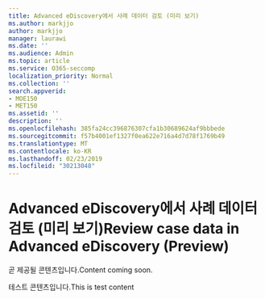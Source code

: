 ```yaml
---
title: Advanced eDiscovery에서 사례 데이터 검토 (미리 보기)
ms.author: markjjo
author: markjjo
manager: laurawi
ms.date: ''
ms.audience: Admin
ms.topic: article
ms.service: O365-seccomp
localization_priority: Normal
ms.collection: ''
search.appverid:
- MOE150
- MET150
ms.assetid: ''
description: ''
ms.openlocfilehash: 385fa24cc396876307cfa1b30689624af9bbbede
ms.sourcegitcommit: f57b4001ef1327f0ea622e716a4d7d78f1769b49
ms.translationtype: MT
ms.contentlocale: ko-KR
ms.lasthandoff: 02/23/2019
ms.locfileid: "30213048"
---
```

# <a name="review-case-data-in-advanced-ediscovery-preview"></a><span data-ttu-id="79bcd-102">Advanced eDiscovery에서 사례 데이터 검토 (미리 보기)</span><span class="sxs-lookup"><span data-stu-id="79bcd-102">Review case data in Advanced eDiscovery (Preview)</span></span>

<span data-ttu-id="79bcd-103">곧 제공될 콘텐츠입니다.</span><span class="sxs-lookup"><span data-stu-id="79bcd-103">Content coming soon.</span></span>

<span data-ttu-id="79bcd-104">테스트 콘텐츠입니다.</span><span class="sxs-lookup"><span data-stu-id="79bcd-104">This is test content</span></span>
